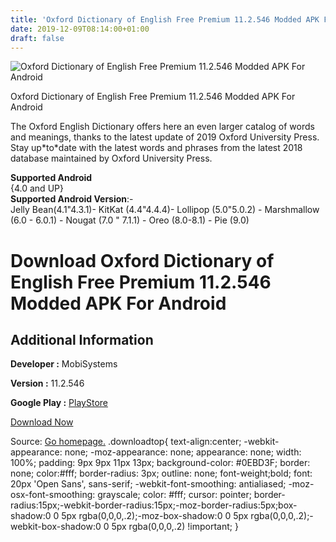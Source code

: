 ```yaml
---
title: 'Oxford Dictionary of English Free Premium 11.2.546 Modded APK For Android'
date: 2019-12-09T08:14:00+01:00
draft: false
---
```


![Oxford Dictionary of English Free Premium 11.2.546 Modded APK For Android](https://i2.wp.com/apkhome.net/wp-content/uploads/2019/11/Oxford-Dictionary-of-English-Free-Premium-11.2.546-Modded.png "Oxford Dictionary of English Free Premium 11.2.546 Modded APK For Android")

  

Oxford Dictionary of English Free Premium 11.2.546 Modded APK For Android

The Oxford English Dictionary offers here an even larger catalog of words and meanings, thanks to the latest update of 2019 Oxford University Press. Stay up\*to\*date with the latest words and phrases from the latest 2018 database maintained by Oxford University Press.

**Supported Android**  
{4.0 and UP}  
**Supported Android Version**:-  
Jelly Bean(4.1"4.3.1)- KitKat (4.4"4.4.4)- Lollipop (5.0"5.0.2) - Marshmallow (6.0 - 6.0.1) - Nougat (7.0 " 7.1.1) - Oreo (8.0-8.1) - Pie (9.0)

Download Oxford Dictionary of English Free Premium 11.2.546 Modded APK For Android
==================================================================================

Additional Information
----------------------

**Developer :** MobiSystems

**Version :** 11.2.546

**Google Play :** [PlayStore](https://play.google.com/store/apps/details?id=com.mobisystems.msdict.embedded.wireless.oxford.dictionaryofenglish)

  

[Download Now](https://store4app.co/post/oxford-dictionary-of-english-free-premium-11-2-546-modded-apk-for-android_1574939320)

  
Source: [Go homepage.](https://store4app.co/post/oxford-dictionary-of-english-free-premium-11-2-546-modded-apk-for-android_1574939320) .downloadtop{ text-align:center; -webkit-appearance: none; -moz-appearance: none; appearance: none; width: 100%; padding: 9px 9px 11px 13px; background-color: #0EBD3F; border: none; color:#fff; border-radius: 3px; outline: none; font-weight;bold; font: 20px 'Open Sans', sans-serif; -webkit-font-smoothing: antialiased; -moz-osx-font-smoothing: grayscale; color: #fff; cursor: pointer; border-radius:15px;-webkit-border-radius:15px;-moz-border-radius:5px;box-shadow:0 0 5px rgba(0,0,0,.2);-moz-box-shadow:0 0 5px rgba(0,0,0,.2);-webkit-box-shadow:0 0 5px rgba(0,0,0,.2) !important; }